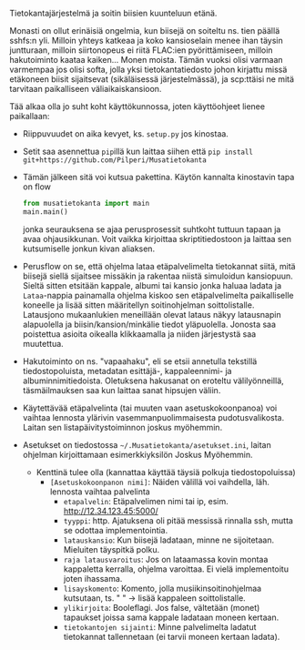 Tietokantajärjestelmä ja soitin biisien kuunteluun etänä.

Monasti on ollut erinäisiä ongelmia, kun biisejä on soiteltu ns. tien päällä sshfs:n yli.
Milloin yhteys katkeaa ja koko kansioselain menee ihan täysin juntturaan, milloin siirtonopeus ei riitä FLAC:ien pyörittämiseen, milloin hakutoiminto kaataa kaiken... Monen moista.
Tämän vuoksi olisi varmaan varmempaa jos olisi softa, jolla yksi tietokantatiedosto johon kirjattu missä etäkoneen biisit sijaitsevat (sikäläisessä järjestelmässä), ja scp:ttäisi ne mitä tarvitaan paikalliseen väliaikaiskansioon.

Tää alkaa olla jo suht koht käyttökunnossa, joten käyttöohjeet lienee paikallaan:

- Riippuvuudet on aika kevyet, ks. `setup.py` jos kinostaa.

- Setit saa asennettua `pip`illä kun laittaa siihen että `pip install git+https://github.com/Pilperi/Musatietokanta`

- Tämän jälkeen sitä voi kutsua pakettina. Käytön kannalta kinostavin tapa on flow
  ```python
  from musatietokanta import main
  main.main()
  ```
  jonka seurauksena se ajaa perusprosessit suhtkoht tuttuun tapaan ja avaa ohjausikkunan. Voit vaikka kirjoittaa skriptitiedostoon ja laittaa sen kutsumiselle jonkun kivan aliaksen.

- Perusflow on se, että ohjelma lataa etäpalvelimelta tietokannat siitä, mitä biisejä siellä sijaitsee missäkin ja rakentaa niistä simuloidun kansiopuun. Sieltä sitten etsitään kappale, albumi tai kansio jonka haluaa ladata ja `Lataa`-nappia painamalla ohjelma kiskoo sen etäpalvelimelta paikalliselle koneelle ja lisää sitten määritellyn soitinohjelman soittolistalle. Latausjono mukaanlukien meneillään olevat lataus näkyy latausnapin alapuolella ja biisin/kansion/minkälie tiedot yläpuolella. Jonosta saa poistettua asioita oikealla klikkaamalla ja niiden järjestystä saa muutettua.

- Hakutoiminto on ns. "vapaahaku", eli se etsii annetulla tekstillä tiedostopoluista, metadatan esittäjä-, kappaleennimi- ja albuminnimitiedoista. Oletuksena hakusanat on eroteltu välilyönneillä, täsmäilmauksen saa kun laittaa sanat hipsujen väliin.

- Käytettävää etäpalvelinta (tai muuten vaan asetuskokoonpanoa) voi vaihtaa lennosta ylärivin vasemmanpuolimmaisesta pudotusvalikosta. Laitan sen listapäivitystoiminnon joskus myöhemmin.

- Asetukset on tiedostossa `~/.Musatietokanta/asetukset.ini`, laitan ohjelman kirjoittamaan esimerkkiyksilön Joskus Myöhemmin.
  - Kenttinä tulee olla (kannattaa käyttää täysiä polkuja tiedostopoluissa)
	  - `[Asetuskokoonpanon nimi]`: Näiden välillä voi vaihdella, läh. lennosta vaihtaa palvelinta
		- `etapalvelin`: Etäpalvelimen nimi tai ip, esim. http://12.34.123.45:5000/
		- `tyyppi`: http. Ajatuksena oli pitää messissä rinnalla ssh, mutta se odottaa implementointia.
		- `latauskansio`: Kun biisejä ladataan, minne ne sijoitetaan. Mieluiten täyspitkä polku.
		- `raja latausvaroitus`: Jos on lataamassa kovin montaa kappaletta kerralla, ohjelma varoittaa. Ei vielä implementoitu joten ihassama.
		- `lisayskomento`: Komento, jolla musiikinsoitinohjelmaa kutsutaan, ts. "<komento> <biisin tiedostopolku>" -> lisää kappaleen soittolistalle.
		- `ylikirjoita`: Booleflagi. Jos false, vältetään (monet) tapaukset joissa sama kappale ladataan moneen kertaan.
		- `tietokantojen sijainti`: Minne palvelimelta ladatut tietokannat tallennetaan (ei tarvii moneen kertaan ladata).
